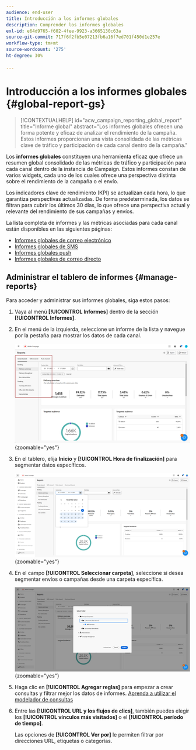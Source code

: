 ```yaml
---
audience: end-user
title: Introducción a los informes globales
description: Comprender los informes globales
exl-id: e64d9765-f602-4fee-9923-a3665130c63a
source-git-commit: 717f6f2fb5e07213fb6a16f7ed701f450d1e257e
workflow-type: tm+mt
source-wordcount: '275'
ht-degree: 30%

---
```


# Introducción a los informes globales {#global-report-gs}

>[!CONTEXTUALHELP]
>id="acw_campaign_reporting_global_report"
>title="Informe global"
>abstract="Los informes globales ofrecen una forma potente y eficaz de analizar el rendimiento de la campaña. Estos informes proporcionan una vista consolidada de las métricas clave de tráfico y participación de cada canal dentro de la campaña."

Los **informes globales** constituyen una herramienta eficaz que ofrece un resumen global consolidado de las métricas de tráfico y participación para cada canal dentro de la instancia de Campaign. Estos informes constan de varios widgets, cada uno de los cuales ofrece una perspectiva distinta sobre el rendimiento de la campaña o el envío.

Los indicadores clave de rendimiento (KPI) se actualizan cada hora, lo que garantiza perspectivas actualizadas. De forma predeterminada, los datos se filtran para cubrir los últimos 30 días, lo que ofrece una perspectiva actual y relevante del rendimiento de sus campañas y envíos.

La lista completa de informes y las métricas asociadas para cada canal están disponibles en las siguientes páginas:

* [Informes globales de correo electrónico](global-report-email.md)
* [Informes globales de SMS](global-report-sms.md)
* [Informes globales push](global-report-push.md)
* [Informes globales de correo directo](global-report-direct.md)

## Administrar el tablero de informes {#manage-reports}

Para acceder y administrar sus informes globales, siga estos pasos:

1. Vaya al menú **[!UICONTROL Informes]** dentro de la sección **[!UICONTROL Informes]**.

1. En el menú de la izquierda, seleccione un informe de la lista y navegue por la pestaña para mostrar los datos de cada canal.

   ![](assets/global_report_manage_3.png){zoomable="yes"}

1. En el tablero, elija **Inicio** y **[!UICONTROL Hora de finalización]** para segmentar datos específicos.

   ![](assets/global_report_manage_1.png){zoomable="yes"}

1. En el campo **[!UICONTROL Seleccionar carpeta]**, seleccione si desea segmentar envíos o campañas desde una carpeta específica.

   ![](assets/global_report_manage_2.png){zoomable="yes"}

1. Haga clic en **[!UICONTROL Agregar reglas]** para empezar a crear consultas y filtrar mejor los datos de informes. [Aprenda a utilizar el modelador de consultas](../query/query-modeler-overview.md)

1. Entre las **[!UICONTROL URL y los flujos de clics]**, también puedes elegir los **[!UICONTROL vínculos más visitados]** o el **[!UICONTROL período de tiempo]**.

   Las opciones de **[!UICONTROL Ver por]** le permiten filtrar por direcciones URL, etiquetas o categorías.
